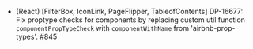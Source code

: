 - (React) [FilterBox, IconLink, PageFlipper, TableofContents] DP-16677: Fix proptype checks for components by replacing custom util function `componentPropTypeCheck` with `componentWithName` from 'airbnb-prop-types'. #845
